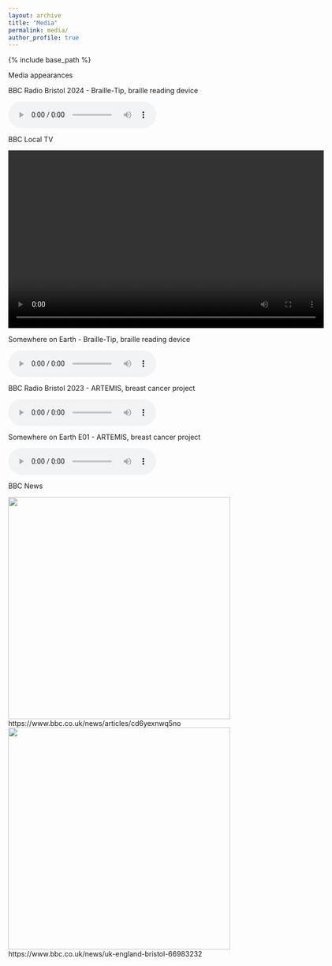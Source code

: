 ```yaml
---
layout: archive
title: "Media"
permalink: media/
author_profile: true
---
```


{% include base_path %}

Media appearances



BBC Radio Bristol 2024 - Braille-Tip, braille reading device

<audio controls>
  <source src="/files/BBC Radio Bristol - Braille-Tip.m4a" type="audio/mpeg">
  Your browser does not support the audio element.
</audio>

BBC Local TV

<video width="640" height="360" controls>
  <source src="/files/BBC_Points_West_Braille-Tip.mp4" type="video/mp4">
  Your browser does not support the video tag.
</video>

Somewhere on Earth - Braille-Tip, braille reading device

<audio controls>
  <source src="/files/Somewhere on Earth - Braille-Tip (1600).mp3" type="audio/mpeg">
  Your browser does not support the audio element.
</audio>

BBC Radio Bristol 2023 - ARTEMIS, breast cancer project

<audio controls>
  <source src="/files/BBC Bristol Troy Artemis.mp3" type="audio/mpeg">
  Your browser does not support the audio element.
</audio>

Somewhere on Earth E01 - ARTEMIS, breast cancer project

<audio controls>
  <source src="/files/Somewhere on Earth Ep1 - Breast Cancer.mp3" type="audio/mpeg">
  Your browser does not support the audio element.
</audio>

BBC News

<img src="https://ichef.bbci.co.uk/ace/standard/624/cpsprodpb/41ca/live/323b90f0-6ac9-11ef-a329-01e5398e96e2.jpg.webp" style="height:450px;">
https://www.bbc.co.uk/news/articles/cd6yexnwq5no

<img src="https://ichef.bbci.co.uk/ace/standard/624/cpsprodpb/41ca/live/323b90f0-6ac9-11ef-a329-01e5398e96e2.jpg.webp" style="height:450px;">
https://www.bbc.co.uk/news/uk-england-bristol-66983232
